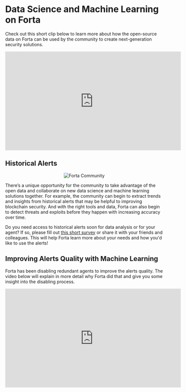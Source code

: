 # Data Science and Machine Learning on Forta

Check out this short clip below to learn more about how the open-source data on Forta can be used by the community to create next-generation security solutions.

<p align="center">
    <iframe width="560" height="315" src="https://www.youtube.com/embed/Uw7n5_mV9aQ" title="YouTube video player" frameborder="0" allow="accelerometer; autoplay; clipboard-write; encrypted-media; gyroscope; picture-in-picture" allowfullscreen></iframe>
</p>

## Historical Alerts

<p align="center">
    <img alt="Forta Community" src="../forta-community.png">
</p>

There’s a unique opportunity for the community to take advantage of the open data and collaborate on new data science and machine learning solutions together. For example, the community can begin to extract trends and insights from historical alerts that may be helpful to improving blockchain security. And with the right tools and data, Forta can also begin to detect threats and exploits before they happen with increasing accuracy over time. 

Do you need access to historical alerts soon for data analysis or for your agent? If so, please fill out [this short survey](https://forms.gle/Q6F4edb8kH4bCZcH9) or share it with your friends and colleagues. This will help Forta learn more about your needs and how you'd like to use the alerts! 

## Improving Alerts Quality with Machine Learning

Forta has been disabling redundant agents to improve the alerts quality. 
The video below will explain in more detail why Forta did that and give you some insight into the disabling process. 

<p align="center">
    <iframe width="560" height="315" src="https://www.youtube.com/embed/jbAwNCf6Oww" title="YouTube video player" frameborder="0" allow="accelerometer; autoplay; clipboard-write; encrypted-media; gyroscope; picture-in-picture" allowfullscreen></iframe>
</p>
<br/><br/>
